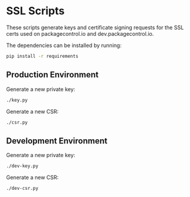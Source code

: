 # SSL Scripts

These scripts generate keys and certificate signing requests for the SSL
certs used on packagecontrol.io and dev.packagecontrol.io.

The dependencies can be installed by running:

```bash
pip install -r requirements
```

## Production Environment

Generate a new private key:

```bash
./key.py
```

Generate a new CSR:

```bash
./csr.py
```

## Development Environment

Generate a new private key:

```bash
./dev-key.py
```

Generate a new CSR:

```bash
./dev-csr.py
```
